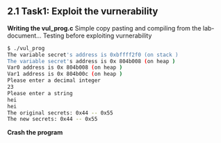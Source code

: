 

## 2.1 Task1: Exploit the vurnerability

**Writing the vul_prog.c**
Simple copy pasting and compiling from the lab-document...
Testing before exploiting vurnerability
```sh
$ ./vul_prog 
The variable secret's address is 0xbffff2f0 (on stack )
The variable secret's address is 0x 804b008 (on heap )
Var0 address is 0x 804b008 (on heap )
Var1 address is 0x 804b00c (on heap )
Please enter a decimal integer
23
Please enter a string
hei
hei
The original secrets: 0x44 -- 0x55
The new secrets: 0x44 -- 0x55
```

**Crash the program**

